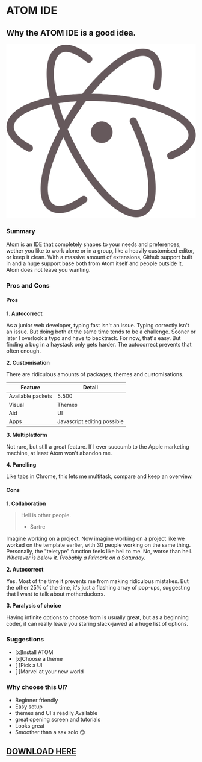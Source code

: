 # ATOM IDE

## Why the ATOM IDE is a good idea.

![Atom logo](./logo.png)


### Summary
[Atom](https://atom.io/) is an IDE that completely shapes to your needs and preferences, wether you like to work alone or in a group, like a heavily customised editor, or keep it clean. With a massive amount of extensions, Github support built in and a huge support base both from Atom itself and people outside it, Atom does not leave you wanting.

### Pros and Cons

#### Pros
**1. Autocorrect**

As a junior web developer, typing fast isn't an issue. Typing correctly isn't an issue. But doing both at the same time tends to be a challenge. Sooner or later I overlook a typo and have to backtrack. For now, that's easy. But finding a bug in a haystack only gets harder. The autocorrect prevents that often enough.

**2. Customisation**

There are ridiculous amounts of packages, themes and customisations.

Feature | Detail
--------|--------
Available packets | 5.500
Visual | Themes
Aid | UI
Apps | Javascript editing possible

**3. Multiplatform**

Not rare, but still a great feature. If I ever succumb to the Apple marketing machine, at least Atom won't abandon me.

**4. Panelling**

Like tabs in Chrome, this lets me multitask, compare and keep an overview.

#### Cons

**1. Collaboration**

> Hell is other people.
> - Sartre

Imagine working on a project. Now imagine working on a project like we worked on the template earlier, with 30 people working on the same thing. Personally, the "teletype" function feels like hell to me. No, worse than hell. *Whatever is below it. Probably a Primark on a Saturday.*



**2. Autocorrect**

Yes. Most of the time it prevents me from making ridiculous mistakes. But the other 25% of the time, it's just a flashing array of pop-ups, suggesting that I want to talk about motherduckers.

**3. Paralysis of choice**

Having infinite options to choose from is usually great, but as a beginning coder, it can really leave you staring slack-jawed at a huge list of options.

### Suggestions

 - [x]Install ATOM
 - [x]Choose a theme
 - [ ]Pick a UI
 - [ ]Marvel at your new world

### Why choose this UI?
 - Beginner friendly
  - Easy setup
  - themes and UI's readily Available
  - great opening screen and tutorials
 - Looks great
 - Smoother than a sax solo :smirk:


## [DOWNLOAD HERE](https://atom.io/download/deb)
